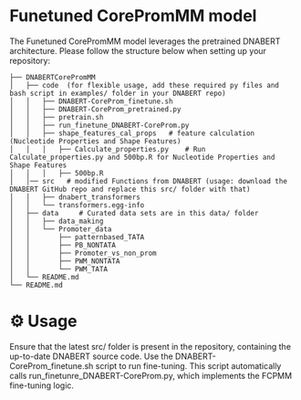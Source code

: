 # Funetuned CorePromMM model
The Funetuned CorePromMM model leverages the pretrained DNABERT architecture.
Please follow the structure below when setting up your repository:

```text
├── DNABERTCorePromMM
│   ├── code  (for flexible usage, add these required py files and bash script in examples/ folder in your DNABERT repo)
│   │   ├── DNABERT-CoreProm_finetune.sh
│   │   ├── DNABERT-CoreProm_pretrained.py
│   │   ├── pretrain.sh
│   │   ├── run_finetune_DNABERT-CoreProm.py
│   │   ├── shape_features_cal_props   # feature calculation (Nucleotide Properties and Shape Features)
│   │   │   ├── Calculate_properties.py    # Run Calculate_properties.py and 500bp.R for Nucleotide Properties and Shape Features
│   │   │   ├── 500bp.R
│   │── src   # modified Functions from DNABERT (usage: download the DNABERT GitHub repo and replace this src/ folder with that)
│   │   ├── dnabert_transformers
│   │   └── transformers.egg-info
│   ├── data     # Curated data sets are in this data/ folder
│   │   ├── data_making
│   │   └── Promoter_data
│   │       ├── patternbased_TATA
│   │       ├── PB_NONTATA
│   │       ├── Promoter_vs_non_prom
│   │       ├── PWM_NONTATA
│   │       └── PWM_TATA
│   └── README.md
└── README.md
```


# ⚙️ Usage

Ensure that the latest src/ folder is present in the repository, containing the up-to-date DNABERT source code.
Use the DNABERT-CoreProm_finetune.sh script to run fine-tuning. This script automatically calls run_finetunre_DNABERT-CoreProm.py, which implements the FCPMM fine-tuning logic.
